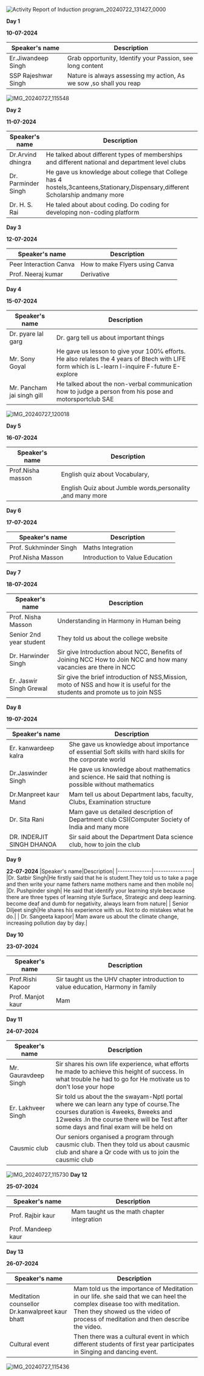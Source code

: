 ![Activity Report of Induction program_20240722_131427_0000](https://github.com/user-attachments/assets/ee405517-76d9-4484-a608-c04a9cabf569)

**Day 1**

**10-07-2024**

|Speaker's name|Description|
|--------------|----------------|
|Er.Jiwandeep Singh|Grab opportunity, Identify your Passion, see long content|
|SSP Rajeshwar Singh|Nature is always assessing my action, As we sow ,so shall you reap|

![IMG_20240727_115548](https://github.com/user-attachments/assets/883f0958-23f1-4f2f-bfe2-6aacb9c1478d)

**Day 2**

**11-07-2024**

|Speaker's name|Description|
|--------------|----------------|
|Dr.Arvind dhingra|He talked about different types of memberships and different national and department level clubs|
| Dr. Parminder Singh|He gave us knowledge about college that College has 4 hostels,3canteens,Stationary,Dispensary,different Scholarship andmany more|
|Dr. H. S. Rai|He taled about about coding. Do coding for developing non-coding platform|

**Day 3**

**12-07-2024**

|Speaker's name|Description|
|--------------|----------------|
|Peer Interaction Canva|How to make Flyers using Canva|
|Prof. Neeraj kumar |Derivative|

**Day 4**

**15-07-2024**

|Speaker's name|Description|
|--------------|----------------|
|Dr. pyare lal garg |Dr. garg tell us about important things|
|Mr. Sony Goyal|He gave us lesson to  give your 100℅ efforts. He also relates the 4 years of Btech with LIFE form which is L-learn I-inquire F-future E-explore|
|Mr. Pancham jai singh gill|He talked about the non-verbal communication how to judge a person from his pose and motorsportclub SAE|

![IMG_20240727_120018](https://github.com/user-attachments/assets/b870035d-beb3-4e97-8cb7-2575c04fa550)

**Day 5**

**16-07-2024**

|Speaker's name|Description|
|--------------|----------------|
|Prof.Nisha masson|English quiz about Vocabulary, |
|         |English Quiz about Jumble words,personality ,and many more|

**Day 6**

**17-07-2024**

|Speaker's name|Description|
|--------------|----------------|
|Prof. Sukhminder Singh| Maths Integration|
|Prof.Nisha Masson|Introduction to Value Education|

**Day 7**

**18-07-2024**

|Speaker's name|Description|
|--------------|----------------|
|Prof. Nisha Masson|Understanding in Harmony in Human being|
|Senior 2nd year student|They told us about the college website|
|Dr. Harwinder Singh|Sir give Introduction about NCC, Benefits of Joining NCC How to Join NCC and how many vacancies are there in NCC|
|Er. Jaswir Singh Grewal|Sir give the brief introduction of NSS,Mission, moto of NSS and how it is useful for the students  and promote us to join NSS|

**Day 8**

**19-07-2024**

|Speaker's name|Description|
|--------------|----------------|
|Er. kanwardeep kalra|She gave us knowledge about importance of essential Soft skills with hard skills for the corporate world|
|Dr.Jaswinder Singh|He gave us knowledge about mathematics and science. He said that nothing is possible without mathematics|
|Dr.Manpreet kaur Mand|Mam tell us about Department labs, faculty, Clubs, Examination structure|
|Dr. Sita Rani|Mam gave us detailed description of Department club CSI(Computer Society of India and many more|
|DR. INDERJIT SINGH DHANOA| Sir said about the Department Data science club, how to join the club|

**Day 9**

**22-07-2024**
|Speaker's name|Description|
|--------------|----------------|
|Dr. Satbir Singh|He firstly said that he is student.They told us to take a page and then write your name fathers name mothers name and then mobile no|
|Dr. Pushpinder singh| He said that identify your learning style because there are three types of learning style Surface, Strategic and deep learning. become deaf and dumb for negativity, always learn from nature| 
| Senior Diljeet singh|He shares his experience with us. Not to do mistakes what he do.|
| Dr. Sangeeta kapoor| Mam aware us about the climate change, increasing pollution day by day.|

**Day 10**

**23-07-2024**

|Speaker's name|Description|
|--------------|----------------|
| Prof.Rishi Kapoor| Sir taught us the UHV chapter introduction to value education, Harmony in family|
| Prof. Manjot kaur| Mam |

**Day 11**

**24-07-2024**

|Speaker's name|Description|
|--------------|----------------|
|Mr. Gauravdeep Singh| Sir shares his own life experience, what efforts he made to achieve this height of success. In what trouble he had to go for He motivate us to don't lose your hope|
|Er. Lakhveer Singh| Sir told us about the the swayam-Nptl portal where we can learn any type of course.The courses duration is 4weeks, 8weeks and 12weeks .In the course there will be Test after some days and final exam will be held on |
|Causmic club| Our seniors organised a program through causmic club. Then they told us about causmic club and share a Qr code with us to join the causmic club|
![IMG_20240727_115730](https://github.com/user-attachments/assets/94e24710-11ad-45ec-9856-85650cbf1da7)
**Day 12**

**25-07-2024**

|Speaker's name|Description|
|--------------|----------------|
|Prof. Rajbir kaur| Mam taught us the math chapter integration|
|Prof. Mandeep kaur|

**Day 13**

**26-07-2024**

|Speaker's name|Description|
|--------------|----------------|
|Meditation counsellor Dr.kanwalpreet kaur bhatt| Mam told us the importance of Meditation in our life. she said that we can heel the complex disease too with meditation. Then they showed us the video of process of meditation and then describe the video.|
|Cultural event |Then there was a cultural event in which different students of first year participates in  Singing and dancing event.|

![IMG_20240727_115436](https://github.com/user-attachments/assets/2209c553-a5d8-4814-913f-059536f1a183)


